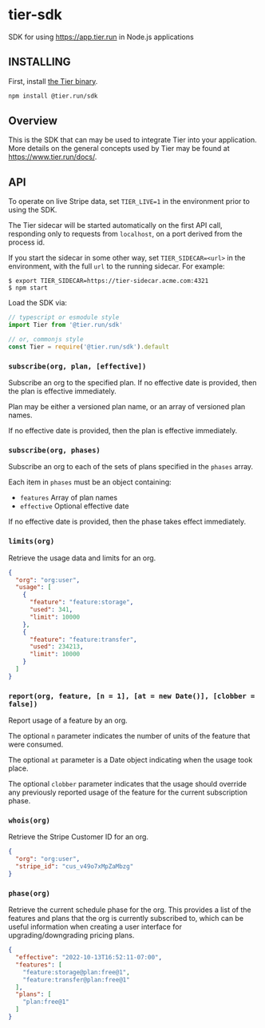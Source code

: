 # tier-sdk

SDK for using https://app.tier.run in Node.js applications

## INSTALLING

First, install [the Tier binary](https://github.com/tierrun/tier).

```bash
npm install @tier.run/sdk
```

## Overview

This is the SDK that can may be used to integrate Tier into your
application. More details on the general concepts used by Tier
may be found at <https://www.tier.run/docs/>.

## API

To operate on live Stripe data, set `TIER_LIVE=1` in the
environment prior to using the SDK.

The Tier sidecar will be started automatically on the first API
call, responding only to requests from `localhost`, on a port
derived from the process id.

If you start the sidecar in some other way, set
`TIER_SIDECAR=<url>` in the environment, with the full `url` to
the running sidecar.  For example:

```
$ export TIER_SIDECAR=https://tier-sidecar.acme.com:4321
$ npm start
```

Load the SDK via:

```js
// typescript or esmodule style
import Tier from '@tier.run/sdk'

// or, commonjs style
const Tier = require('@tier.run/sdk').default
```

### `subscribe(org, plan, [effective])`

Subscribe an org to the specified plan. If no effective date is
provided, then the plan is effective immediately.

Plan may be either a versioned plan name, or an array of
versioned plan names.

If no effective date is provided, then the plan is effective
immediately.

### `subscribe(org, phases)`

Subscribe an org to each of the sets of plans specified in the
`phases` array.

Each item in `phases` must be an object containing:

- `features` Array of plan names
- `effective` Optional effective date

If no effective date is provided, then the phase takes effect
immediately.

### `limits(org)`

Retrieve the usage data and limits for an org.

```json
{
  "org": "org:user",
  "usage": [
    {
      "feature": "feature:storage",
      "used": 341,
      "limit": 10000
    },
    {
      "feature": "feature:transfer",
      "used": 234213,
      "limit": 10000
    }
  ]
}
```

### `report(org, feature, [n = 1], [at = new Date()], [clobber = false])`

Report usage of a feature by an org.

The optional `n` parameter indicates the number of units of the
feature that were consumed.

The optional `at` parameter is a Date object indicating when the
usage took place.

The optional `clobber` parameter indicates that the usage should
override any previously reported usage of the feature for the
current subscription phase.

### `whois(org)`

Retrieve the Stripe Customer ID for an org.

```json
{
  "org": "org:user",
  "stripe_id": "cus_v49o7xMpZaMbzg"
}
```

### `phase(org)`

Retrieve the current schedule phase for the org.  This provides a
list of the features and plans that the org is currently
subscribed to, which can be useful information when creating a
user interface for upgrading/downgrading pricing plans.

```json
{
  "effective": "2022-10-13T16:52:11-07:00",
  "features": [
    "feature:storage@plan:free@1",
    "feature:transfer@plan:free@1"
  ],
  "plans": [
    "plan:free@1"
  ]
}
```
